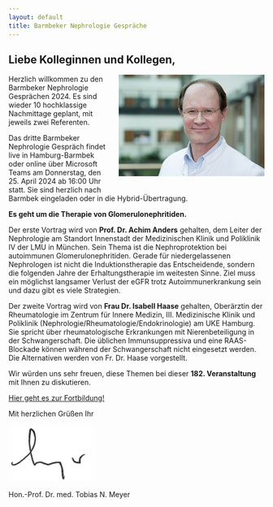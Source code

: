 ```yaml
---
layout: default
title: Barmbeker Nephrologie Gespräche
---
```

## Liebe Kolleginnen und Kollegen,   

<img src="/assets/images/CA_Meyer.jpg" height="200rem" alt="Portraitfoto Hon. Prof. Dr. Tobias N. Meyer" style="float:right; margin-left:20px; margin-bottom:20px;">
Herzlich willkommen zu den Barmbeker Nephrologie Gesprächen 2024. Es sind wieder 10 hochklassige Nachmittage geplant, mit jeweils zwei Referenten.   

Das dritte Barmbeker Nephrologie Gespräch findet live in Hamburg-Barmbek oder online über Microsoft Teams am Donnerstag, den 25. April 2024 ab 16:00 Uhr statt. Sie sind herzlich nach Barmbek eingeladen oder in die Hybrid-Übertragung.      

**Es geht um die Therapie von Glomerulonephritiden.**   
   
Der erste Vortrag wird von **Prof. Dr. Achim Anders** gehalten, dem Leiter der Nephrologie am Standort Innenstadt der Medizinischen Klinik und Poliklinik IV der LMU in München. Sein Thema ist die Nephroprotektion bei autoimmunen Glomerulonephritiden. Gerade für niedergelassenen Nephrologen ist nicht die Induktionstherapie das Entscheidende, sondern die folgenden Jahre der Erhaltungstherapie im weitesten Sinne. Ziel muss ein möglichst langsamer Verlust der eGFR trotz Autoimmunerkrankung sein und dazu gibt es viele Strategien.         
   
Der zweite Vortrag wird von **Frau Dr. Isabell Haase** gehalten, Oberärztin der Rheumatologie im Zentrum für Innere Medizin, III. Medizinische Klinik und Poliklinik (Nephrologie/Rheumatologie/Endokrinologie) am UKE Hamburg. Sie spricht über rheumatologische Erkrankungen mit Nierenbeteiligung in der Schwangerschaft. Die üblichen Immunsuppressiva und eine RAAS-Blockade können während der Schwangerschaft nicht eingesetzt werden. Die Alternativen werden von Fr. Dr. Haase vorgestellt.         
   
Wir würden uns sehr freuen, diese Themen bei dieser **182. Veranstaltung** mit Ihnen zu diskutieren.         

<a class="button" href="https://urldefense.com/v3/__https:/teams.microsoft.com/l/meetup-join/19*3ameeting_YmUxOTUxMDQtOWQ3MC00MWNkLWJhZmQtODZkMGRiMmM0OGE3*40thread.v2/0?context=*7b*22Tid*22*3a*22e6160a47-a12e-4ab1-be56-bddd09456693*22*2c*22Oid*22*3a*2254de3200-43af-4cbb-8fde-9d0457be7bcb*22*7d__;JSUlJSUlJSUlJSUlJSUl!!On_szuMZSg!P8KCBVeQsPDEIxj4qwiFDVMO5JeH1etvPsBx6GpLpi5veQZ0VTaIMGUiJ7xRwgLwe7KPxeebrT0HLDLQDSS2$" target="_blank">Hier geht es zur Fortbildung!</a>  

Mit herzlichen Grüßen Ihr  

![Unterschrift Prof. Meyer](/assets/images/unterschrift-meyer.png)  

Hon.-Prof. Dr. med. Tobias N. Meyer  
